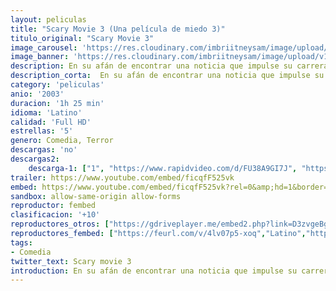 ```yaml
---
layout: peliculas
title: "Scary Movie 3 (Una película de miedo 3)"
titulo_original: "Scary Movie 3"
image_carousel: 'https://res.cloudinary.com/imbriitneysam/image/upload/v1557692120/SCARY3-POSTER-min.jpg'
image_banner: 'https://res.cloudinary.com/imbriitneysam/image/upload/v1557692126/SCARY3-BANNER-min.jpg'
description: En su afán de encontrar una noticia que impulse su carrera, la periodista Cindy Campbell descubre que la Tierra está amenazada por una serie de hechos terroríficos. La joven debe luchar para evitar que el mal se apodere del mundo otra vez.
description_corta:  En su afán de encontrar una noticia que impulse su carrera, la periodista Cindy Campbell descubre que la Tierra está amenazada por una serie de hechos terroríficos. La joven debe luchar para evitar que el mal se apodere del mundo otra vez.
category: 'peliculas'
anio: '2003'
duracion: '1h 25 min'
idioma: 'Latino'
calidad: 'Full HD'
estrellas: '5'
genero: Comedia, Terror
descargas: 'no'
descargas2:
    descarga-1: ["1", "https://www.rapidvideo.com/d/FU38A9GI7J", "https://www.google.com/s2/favicons?domain=openload.co","OpenLoad","https://res.cloudinary.com/imbriitneysam/image/upload/v1541473684/mexico.png", "Latino", "Full HD"]
trailer: https://www.youtube.com/embed/ficqfF525vk
embed: https://www.youtube.com/embed/ficqfF525vk?rel=0&amp;hd=1&border=0&wmode=opaque&enablejsapi=1&modestbranding=1&controls=1&showinfo=1
sandbox: allow-same-origin allow-forms
reproductor: fembed
clasificacion: '+10'
reproductores_otros: ["https://gdriveplayer.me/embed2.php?link=D3zvgeBgOs4qPRJIU%252BheuQ2mV2VGoeX9r7eALfzuGLvZs76TxfjeD8vABsYqAfcS6x%252Br2o16DI8gB64hEMjfFsGq02JkzqxUUXzQoLbHTzTEfBhT9984VlHgjgqzb1FUwCqkMP%252FJ5mtwNYIAugPEGeMAI%252BarhIEhko4%252BI1C9%252FYFaYpeXxCuw2hOY10zB19ROEIrWVgqXITy%252FPgNO9NHzNj","Latino","https://mstream.space/u7vci1il7f2v","Latino"]
reproductores_fembed: ["https://feurl.com/v/4lv07p5-xoq","Latino","https://animekao.xyz/v/dk6xrtxwd-6rxmx","Latino","https://jplayer.club/v/q8wm4sekgxj4mw3","Latino"]
tags:
- Comedia
twitter_text: Scary movie 3
introduction: En su afán de encontrar una noticia que impulse su carrera, la periodista Cindy Campbell descubre que la Tierra está amenazada por una serie de hechos terroríficos. La joven debe luchar para evitar que el mal se apodere del mundo otra vez.
---
```












